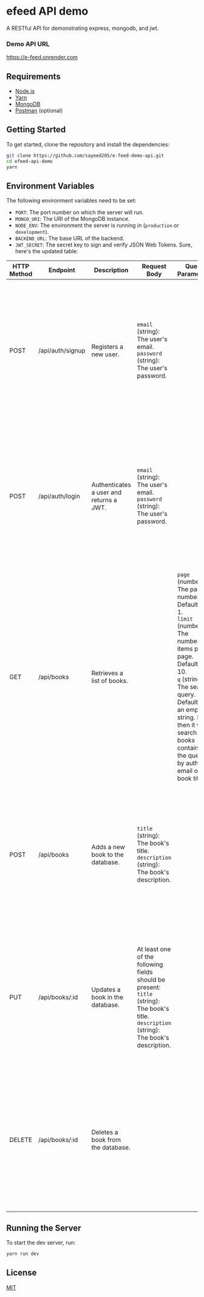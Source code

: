 # efeed API demo

A RESTful API for demonstrating express, mongodb, and jwt.

### Demo API URL

https://e-feed.onrender.com

## Requirements

-   [Node.js](https://nodejs.org/en/)
-   [Yarn](https://yarnpkg.com/en/)
-   [MongoDB](https://www.mongodb.com/)
-   [Postman](https://www.getpostman.com/) (optional)

## Getting Started

To get started, clone the repository and install the dependencies:

```bash
git clone https://github.com/sayeed205/e-feed-demo-api.git
cd efeed-api-demo
yarn
```

## Environment Variables

The following environment variables need to be set:

-   `PORT`: The port number on which the server will run.
-   `MONGO_URI`: The URI of the MongoDB instance.
-   `NODE_ENV`: The environment the server is running in (`production` or `development`).
-   `BACKEND_URL`: The base URL of the backend.
-   `JWT_SECRET`: The secret key to sign and verify JSON Web Tokens.
    Sure, here's the updated table:

| HTTP Method | Endpoint         | Description                             | Request Body                                                                                                                                      | Query Parameters                                                                                                                                                                                                                                                            | Response                                                                                                                                                                        |
| ----------- | ---------------- | --------------------------------------- | ------------------------------------------------------------------------------------------------------------------------------------------------- | --------------------------------------------------------------------------------------------------------------------------------------------------------------------------------------------------------------------------------------------------------------------------- | ------------------------------------------------------------------------------------------------------------------------------------------------------------------------------- |
| POST        | /api/auth/signup | Registers a new user.                   | `email` (string): The user's email.<br>`password` (string): The user's password.                                                                  |                                                                                                                                                                                                                                                                             | `ok` (boolean): Whether the operation was successful.<br>`data` (object): An object containing:<br> `msg` (string): A message indicating the operation was successful.          |
| POST        | /api/auth/login  | Authenticates a user and returns a JWT. | `email` (string): The user's email.<br>`password` (string): The user's password.                                                                  |                                                                                                                                                                                                                                                                             | `ok` (boolean): Whether the operation was successful.<br>`data` (object): An object containing:<br> `user` (object): The user object.<br> `token` (string): The JSON Web Token. |
| GET         | /api/books       | Retrieves a list of books.              |                                                                                                                                                   | `page` (number): The page number. Defaults to 1.<br>`limit` (number): The number of items per page. Defaults to 10.<br>`q` (string): The search query. Defaults to an empty string. If set then it will search for books containing the query by author email or book title | `ok` (boolean): Whether the operation was successful.<br>`data` (array): Contains the paginated list of books.                                                                  |
| POST        | /api/books       | Adds a new book to the database.        | `title` (string): The book's title.<br>`description` (string): The book's description.                                                            |                                                                                                                                                                                                                                                                             | `ok` (boolean): Whether the operation was successful.<br>`data` (object): An object containing:<br> `msg` (string): A message indicating the operation was successful.          |
| PUT         | /api/books/:id   | Updates a book in the database.         | At least one of the following fields should be present:<br>`title` (string): The book's title.<br>`description` (string): The book's description. |                                                                                                                                                                                                                                                                             | `ok` (boolean): Whether the operation was successful.<br>`data` (object): An object containing:<br> `msg` (string): A message indicating the operation was successful.          |
| DELETE      | /api/books/:id   | Deletes a book from the database.       |                                                                                                                                                   |                                                                                                                                                                                                                                                                             | `ok` (boolean): Whether the operation was successful.<br>`data` (object): An object containing:<br> `msg` (string): A message indicating the operation was successful.          |

## Running the Server

To start the dev server, run:

```bash
yarn run dev
```

## License

[MIT](LICENSE)

